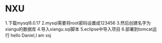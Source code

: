 # NXU

1.下载mysql8.0.17
2.mysql需要将root密码设置成123456
3.然后创建名字为xiangu的数据库
4.导入xiangu.sql脚本
5.eclipse中导入项目
6.部署到tomcat运行
hello Daniel,I am xsj 

